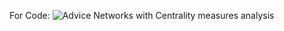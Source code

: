 For Code:
![Advice Networks with Centrality measures analysis](./Ex3_Network_Analysis_Syed_Ammad_Sohail.Rmd)

